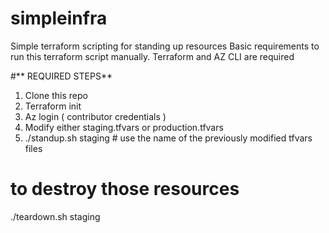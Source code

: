 # simpleinfra

Simple terraform scripting for standing up resources
Basic requirements to run this terraform script manually.
Terraform and AZ CLI are required


#** REQUIRED STEPS**
1. Clone this repo
2. Terraform init
3. Az login ( contributor credentials )
4. Modify either staging.tfvars or production.tfvars 
5. ./standup.sh  staging                  # use the name of the previously modified tfvars files


# to destroy those resources 
./teardown.sh staging


